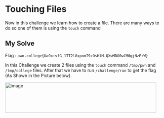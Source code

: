 # Touching Files

Now in this challenge we learn how to create a file. There are many ways to do so one of them is using the `touch` command

## My Solve

Flag : `pwn.college{Ua9xivfG_1TT2l8xpomI9zOsHlM.QXwMDO0wCM0gjNzEzW}`

In this Challenge we create 2 files using the `touch` command `/tmp/pwn` and `/tmp/college` files. After that we have to run `/challenge/run` to get the flag (As Shown in the Picture below).

<img width="489" height="98" alt="image" src="https://github.com/user-attachments/assets/18ac32a5-46f8-4568-b6b2-c7ab0837c778" />
